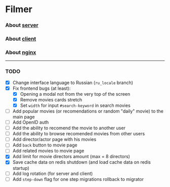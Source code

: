 # Filmer

### About [server](./server/README.md)
### About [client](./client/README.md)
### About [nginx](./nginx/README.md)

<hr>

### TODO

- [x] Change interface language to Russian (`ru_locale` branch)
- [x] Fix frontend bugs (at least):
	- [x] Opening a modal not from the very top of the screen
	- [x] Remove movies cards stretch
	- [x] Set `width` for input `#search-keyword` in search movies
- [ ] Add popular movies (or recomendations or random "daily" movie) to the main page
- [ ] Add OpenID auth
- [ ] Add the ability to recomend the movie to another user
- [ ] Add the ability to browse recomended movies from other users
- [ ] Add director/actor page with his movies
- [ ] Add `back` button to movie page
- [ ] Add related movies to movie page
- [x] Add limit for movie directors amount (max = 8 directors)
- [x] Save cache data on redis shutdown (and load cache data on redis startup)
- [ ] Add log rotation (for server and client)
- [ ] Add `step-down` flag for one step migrations rollback to migrator

